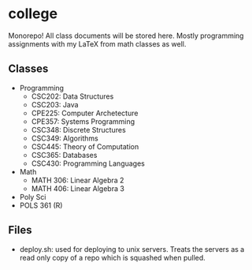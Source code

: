 # college

Monorepo! All class documents will be stored here. Mostly programming assignments with my LaTeX from math classes as well.

## Classes
- Programming
  - CSC202: Data Structures
  - CSC203: Java
  - CPE225: Computer Archetecture
  - CPE357: Systems Programming
  - CSC348: Discrete Structures
  - CSC349: Algorithms
  - CSC445: Theory of Computation
  - CSC365: Databases
  - CSC430: Programming Languages
 - Math
    - MATH 306: Linear Algebra 2
    - MATH 406: Linear Algebra 3
 - Poly Sci
  - POLS 361 (R)

## Files
- deploy.sh: used for deploying to unix servers. Treats the servers as a read only copy of a repo which is squashed when pulled.
